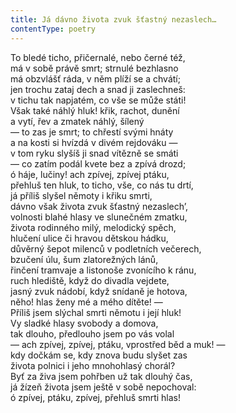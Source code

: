 ```yaml
---
title: Já dávno života zvuk šťastný nezaslech…
contentType: poetry
---
```


To bledé ticho, přičernalé, nebo černé též,  
má v sobě právě smrt; strnulé bezhlasno  
má obzvlášť ráda, v něm plíží se a chvátí;  
jen trochu zataj dech a snad ji zaslechneš:  
v tichu tak napjatém, co vše se může státi!  
Však také náhlý hluk! křik, rachot, dunění  
a vytí, řev a zmatek náhlý, šílený  
— to zas je smrt; to chřestí svými hnáty  
a na kosti si hvízdá v divém rejdováku —  
v tom ryku slyšíš ji snad vítězně se smáti  
— co zatím podál kvete bez a zpívá drozd;  
ó háje, lučiny! ach zpívej, zpívej ptáku,  
přehluš ten hluk, to ticho, vše, co nás tu drtí,  
já příliš slyšel němoty i křiku smrti,  
dávno však života zvuk šťastný nezaslech’,  
volnosti blahé hlasy ve slunečném zmatku,  
života rodinného milý, melodický spěch,  
hlučení ulice či hravou dětskou hádku,  
důvěrný šepot milenců v podletních večerech,  
bzučení úlu, šum zlatorežných lánů,  
řinčení tramvaje a listonoše zvonícího k ránu,  
ruch hlediště, když do divadla vejdete,  
jasný zvuk nádobí, když snídaně je hotova,  
něho! hlas ženy mé a mého dítěte! —  
Příliš jsem slýchal smrti němotu i její hluk!  
Vy sladké hlasy svobody a domova,  
tak dlouho, předlouho jsem po vás volal  
— ach zpívej, zpívej, ptáku, vprostřed běd a muk! —  
kdy dočkám se, kdy znova budu slyšet zas  
života polnici i jeho mnohohlasý chorál?  
Byť za živa jsem pohřben už tak dlouhý čas,  
já žízeň života jsem ještě v sobě nepochoval:  
ó zpívej, ptáku, zpívej, přehluš smrti hlas!
